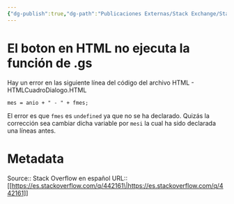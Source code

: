 ```yaml
---
{"dg-publish":true,"dg-path":"Publicaciones Externas/Stack Exchange/Stack Overflow en español/es.stackoverflow.com-442161.md","permalink":"/publicaciones-externas/stack-exchange/stack-overflow-en-espanol/es-stackoverflow-com-442161/","title":"El boton en HTML no ejecuta la función de .gs","hide":true,"noteIcon":"default","created":"2024-04-03T12:49:10.417-06:00","updated":"2024-04-05T16:43:57.247-06:00"}
---
```


# El boton en HTML no ejecuta la función de .gs

Hay un error en las siguiente línea del código del archivo HTML - HTMLCuadroDialogo.HTML


    mes = anio + " - " + fmes;

El error es que `fmes` es `undefined` ya que no se ha declarado. Quizás la corrección sea cambiar dicha variable por `mesi` la cual ha sido declarada una líneas antes. 

# Metadata
Source:: Stack Overflow en español
URL:: [[https://es.stackoverflow.com/q/442161\|https://es.stackoverflow.com/q/442161]]

